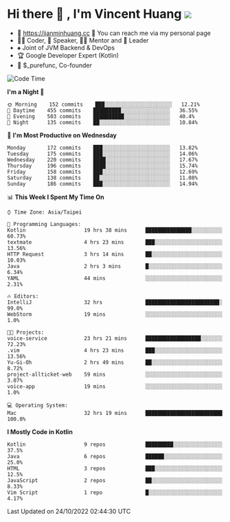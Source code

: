 # Hi there 👋 , I'm Vincent Huang ![](https://komarev.com/ghpvc/?username=Jian-Min-Huang)
- 💎 https://jianminhuang.cc 🙋 You can reach me via my personal page
- 👨‍💻 Coder, 🎤 Speaker, 👨‍🏫 Mentor and 🚀 Leader
- ♠️ Joint of JVM Backend & DevOps
- 🏆 Google Developer Expert (Kotlin)
- 💼 $_purefunc, Co-founder

<!--START_SECTION:waka-->
![Code Time](http://img.shields.io/badge/Code%20Time-1%2C112%20hrs%2050%20mins-blue)

**I'm a Night 🦉** 

```text
🌞 Morning    152 commits    ███░░░░░░░░░░░░░░░░░░░░░░   12.21% 
🌆 Daytime    455 commits    █████████░░░░░░░░░░░░░░░░   36.55% 
🌃 Evening    503 commits    ██████████░░░░░░░░░░░░░░░   40.4% 
🌙 Night      135 commits    ██░░░░░░░░░░░░░░░░░░░░░░░   10.84%

```
📅 **I'm Most Productive on Wednesday** 

```text
Monday       172 commits    ███░░░░░░░░░░░░░░░░░░░░░░   13.82% 
Tuesday      175 commits    ███░░░░░░░░░░░░░░░░░░░░░░   14.06% 
Wednesday    220 commits    ████░░░░░░░░░░░░░░░░░░░░░   17.67% 
Thursday     196 commits    ████░░░░░░░░░░░░░░░░░░░░░   15.74% 
Friday       158 commits    ███░░░░░░░░░░░░░░░░░░░░░░   12.69% 
Saturday     138 commits    ██░░░░░░░░░░░░░░░░░░░░░░░   11.08% 
Sunday       186 commits    ███░░░░░░░░░░░░░░░░░░░░░░   14.94%

```


📊 **This Week I Spent My Time On** 

```text
⌚︎ Time Zone: Asia/Taipei

💬 Programming Languages: 
Kotlin                   19 hrs 38 mins      ███████████████░░░░░░░░░░   60.73% 
textmate                 4 hrs 23 mins       ███░░░░░░░░░░░░░░░░░░░░░░   13.56% 
HTTP Request             3 hrs 14 mins       ██░░░░░░░░░░░░░░░░░░░░░░░   10.03% 
Java                     2 hrs 3 mins        █░░░░░░░░░░░░░░░░░░░░░░░░   6.34% 
YAML                     44 mins             ░░░░░░░░░░░░░░░░░░░░░░░░░   2.31%

🔥 Editors: 
IntelliJ                 32 hrs              ████████████████████████░   99.0% 
WebStorm                 19 mins             ░░░░░░░░░░░░░░░░░░░░░░░░░   1.0%

🐱‍💻 Projects: 
voice-service            23 hrs 21 mins      ██████████████████░░░░░░░   72.23% 
.vim                     4 hrs 23 mins       ███░░░░░░░░░░░░░░░░░░░░░░   13.56% 
Yu-Gi-Oh                 2 hrs 49 mins       ██░░░░░░░░░░░░░░░░░░░░░░░   8.72% 
project-allticket-web    59 mins             ░░░░░░░░░░░░░░░░░░░░░░░░░   3.07% 
voice-app                19 mins             ░░░░░░░░░░░░░░░░░░░░░░░░░   1.0%

💻 Operating System: 
Mac                      32 hrs 19 mins      █████████████████████████   100.0%

```

**I Mostly Code in Kotlin** 

```text
Kotlin                   9 repos             █████████░░░░░░░░░░░░░░░░   37.5% 
Java                     6 repos             ██████░░░░░░░░░░░░░░░░░░░   25.0% 
HTML                     3 repos             ███░░░░░░░░░░░░░░░░░░░░░░   12.5% 
JavaScript               2 repos             ██░░░░░░░░░░░░░░░░░░░░░░░   8.33% 
Vim Script               1 repo              █░░░░░░░░░░░░░░░░░░░░░░░░   4.17%

```



 Last Updated on 24/10/2022 02:44:30 UTC
<!--END_SECTION:waka-->
